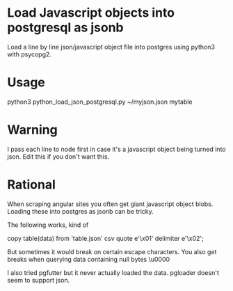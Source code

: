 # Load Javascript objects into postgresql as jsonb
Load a line by line json/javascript object file into postgres using python3 with psycopg2. 

# Usage
python3 python_load_json_postgresql.py ~/myjson.json mytable 

# Warning
I pass each line to node first in case it's a javascript object being turned into json. Edit this if you don't want this.

# Rational
When scraping angular sites you often get giant javascript object blobs. Loading these into postgres as jsonb can be tricky.

The following works, kind of

copy table(data)
from 'table.json' 
csv quote e'\x01' delimiter e'\x02';

But sometimes it would break on certain escape characters. You also get breaks when querying data containing null bytes \u0000

I also tried pgfutter but it never actually loaded the data. pgloader doesn't seem to support json. 



